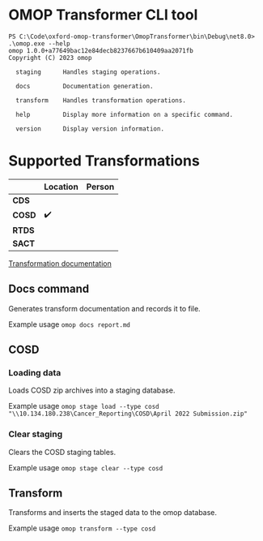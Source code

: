 # OMOP Transformer CLI tool

```
PS C:\Code\oxford-omop-transformer\OmopTransformer\bin\Debug\net8.0> .\omop.exe --help
omop 1.0.0+a77649bac12e84decb8237667b610409aa2071fb
Copyright (C) 2023 omop

  staging      Handles staging operations.

  docs         Documentation generation.

  transform    Handles transformation operations.

  help         Display more information on a specific command.

  version      Display version information.

```

# Supported Transformations

|          | **Location** | **Person** |
|----------|--------------|------------|
| **CDS**  |              |           |
| **COSD** |     ✔️      |            |
| **RTDS** |              |            |
| **SACT** |              |            |

[Transformation documentation](transformation-documentation.md)

## Docs command

Generates transform documentation and records it to file.

Example usage `omop docs report.md`

## COSD

### Loading data

Loads COSD zip archives into a staging database.

Example usage `omop stage load --type cosd "\\10.134.180.238\Cancer_Reporting\COSD\April 2022 Submission.zip"`

### Clear staging

Clears the COSD staging tables.

Example usage `omop stage clear --type cosd`

## Transform

Transforms and inserts the staged data to the omop database.

Example usage `omop transform --type cosd`